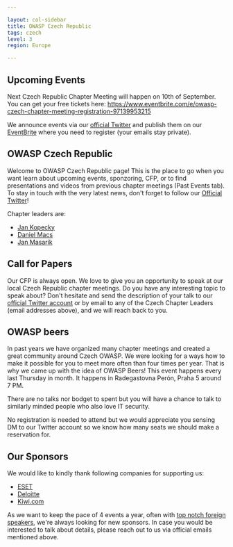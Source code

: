 ```yaml
---

layout: col-sidebar
title: OWASP Czech Republic
tags: czech
level: 3
region: Europe

---
```


Upcoming Events
---------------
Next Czech Republic Chapter Meeting will happen on 10th of September. You can get your free tickets here: https://www.eventbrite.com/e/owasp-czech-chapter-meeting-registration-97139953215

We announce events via our [official Twitter](https://twitter.com/owasp_czech) and publish them on our [EventBrite](https://www.eventbrite.com/o/czech-chapter-owasp-team-18007457974) where you need to register (your emails stay private).



OWASP Czech Republic
--------------------
Welcome to OWASP Czech Republic page! This is the place to go when you want learn about upcoming events, sponzoring, CFP, or to find presentations and videos from previous chapter meetings (Past Events tab). To stay in touch with the very latest news, don't forget to follow our [Official Twitter](https://twitter.com/owasp_czech)!

Chapter leaders are:
* [Jan Kopecky](mailto:jan.kopecky@owasp.org)
* [Daniel Macs](mailto:daniel.macs@owasp.org)
* [Jan Masarik](mailto:jan.masarik@owasp.org)

Call for Papers
----------------
Our CFP is always open. We love to give you an opportunity to speak at our local Czech Republic chapter meetings. Do you have any interesting topic to speak about? Don't hesitate and send the description of your talk to our [official Twitter account](https://twitter.com/owasp_czech) or by email to any of the Czech Chapter Leaders (email addresses above), and we will reach back to you.

OWASP beers
-----------
In past years we have organized many chapter meetings and created a great community around Czech OWASP. We were looking for a ways how to make it possible for you to meet more often than four times per year. That is why we came up with the idea of OWASP Beers! This event happens every last Thursday in month. It happens in Radegastovna Perón, Praha 5 around 7 PM.

There are no talks nor bodget to spent but you will have a chance to talk to similarly minded people who also love IT security.

No registration is needed to attend but we would appreciate you sensing DM to our Twitter account so we know how many seats we should make a reservation for.

Our Sponsors
-----------
We would like to kindly thank following companies for supporting us:
* [ESET](https://www.eset.com/cz/)
* [Deloitte](https://www2.deloitte.com/cz/cs.html)
* [Kiwi.com](https://code.kiwi.com/)

As we want to keep the pace of 4 events a year, often with [top notch foreign speakers](https://www.eventbrite.com/e/owasp-czech-chapter-meeting-registration-74841933237), we're always looking for new sponsors. In case you would be interested to talk about details, please reach out to us via official emails mentioned above.
